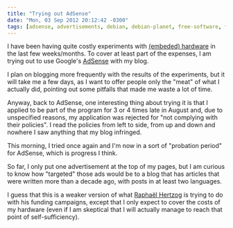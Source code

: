 ```yaml
---
title: "Trying out AdSense"
date: "Mon, 03 Sep 2012 20:12:42 -0300"
tags: [adsense, advertisements, debian, debian-planet, free-software, funding]
---
```


I have been having quite costly experiments with [(embeded) hardware][0] in
the last few weeks/months. To cover at least part of the expenses, I am
trying out to use Google's [AdSense][1] with my blog.

I plan on blogging more frequently with the results of the experiments, but
it will take me a few days, as I want to offer people only the "meat" of
what I actually did, pointing out some pitfalls that made me waste a lot of
time.

Anyway, back to AdSense, one interesting thing about trying it is that I
applied to be part of the program for 3 or 4 times late in August and, due
to unspecified reasons, my application was rejected for "not complying with
their policies".  I read the policies from left to side, from up and down
and nowhere I saw anything that my blog infringed.

This morning, I tried once again and I'm now in a sort of "probation period"
for AdSense, which is progress I think.

So far, I only put one advertisement at the top of my pages, but I am
curious to know how "targeted" those ads would be to a blog that has
articles that were written more than a decade ago, with posts in at least
two languages.

I guess that this is a weaker version of what [Raphaël Hertzog][2] is trying
to do with his funding campaigns, except that I only expect to cover the
costs of my hardware (even if I am skeptical that I will actually manage to
reach that point of self-sufficiency).

[0]: http://buffalo.nas-central.org/wiki/LS_Hardware_and_Software_information
[1]: https://www.google.com/adsense
[2]: http://raphaelhertzog.com/

